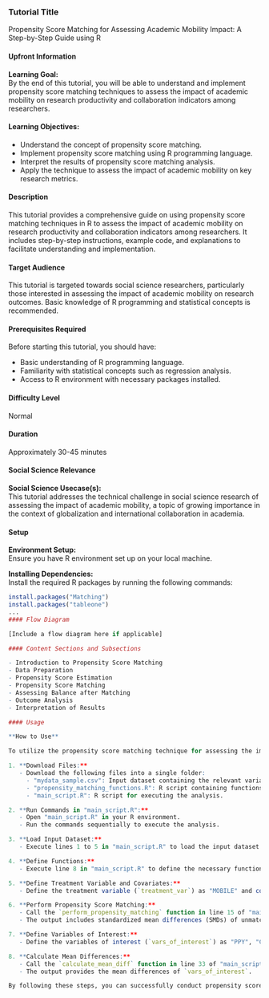 ### Tutorial Title
Propensity Score Matching for Assessing Academic Mobility Impact: A Step-by-Step Guide using R

#### Upfront Information

**Learning Goal:**  
By the end of this tutorial, you will be able to understand and implement propensity score matching techniques to assess the impact of academic mobility on research productivity and collaboration indicators among researchers.

#### Learning Objectives:

- Understand the concept of propensity score matching.
- Implement propensity score matching using R programming language.
- Interpret the results of propensity score matching analysis.
- Apply the technique to assess the impact of academic mobility on key research metrics.

#### Description

This tutorial provides a comprehensive guide on using propensity score matching techniques in R to assess the impact of academic mobility on research productivity and collaboration indicators among researchers. It includes step-by-step instructions, example code, and explanations to facilitate understanding and implementation.

#### Target Audience

This tutorial is targeted towards social science researchers, particularly those interested in assessing the impact of academic mobility on research outcomes. Basic knowledge of R programming and statistical concepts is recommended.

#### Prerequisites Required

Before starting this tutorial, you should have:
- Basic understanding of R programming language.
- Familiarity with statistical concepts such as regression analysis.
- Access to R environment with necessary packages installed.

#### Difficulty Level

Normal

#### Duration

Approximately 30-45 minutes

#### Social Science Relevance

**Social Science Usecase(s):**  
This tutorial addresses the technical challenge in social science research of assessing the impact of academic mobility, a topic of growing importance in the context of globalization and international collaboration in academia.

#### Setup

**Environment Setup:**  
Ensure you have R environment set up on your local machine.

**Installing Dependencies:**  
Install the required R packages by running the following commands:

```R
install.packages("Matching")
install.packages("tableone")
...
#### Flow Diagram

[Include a flow diagram here if applicable]

#### Content Sections and Subsections

- Introduction to Propensity Score Matching
- Data Preparation
- Propensity Score Estimation
- Propensity Score Matching
- Assessing Balance after Matching
- Outcome Analysis
- Interpretation of Results

#### Usage

**How to Use**

To utilize the propensity score matching technique for assessing the impact of academic mobility on research productivity and collaboration indicators, follow these steps:

1. **Download Files:**
   - Download the following files into a single folder:
     - "mydata_sample.csv": Input dataset containing the relevant variables for analysis.
     - "propensity_matching_functions.R": R script containing functions for propensity score matching.
     - "main_script.R": R script for executing the analysis.

2. **Run Commands in "main_script.R":**
   - Open "main_script.R" in your R environment.
   - Run the commands sequentially to execute the analysis.

3. **Load Input Dataset:**
   - Execute lines 1 to 5 in "main_script.R" to load the input dataset into R as `data_sample`.

4. **Define Functions:**
   - Execute line 8 in "main_script.R" to define the necessary functions from "propensity_matching_functions.R".

5. **Define Treatment Variable and Covariates:**
   - Define the treatment variable (`treatment_var`) as "MOBILE" and covariates (`covariates`) as "REGION", "MAIN_FIELD", "INTERNATIONAL_COAUTHOR", "GENDER", "GDP_PC_ORIGIN", and "AGE" in lines 11 and 12 of "main_script.R".

6. **Perform Propensity Score Matching:**
   - Call the `perform_propensity_matching` function in line 15 of "main_script.R" with parameters `data_sample`, `treatment_var`, and `covariates` to conduct propensity score matching.
   - The output includes standardized mean differences (SMDs) of unmatched/matched data (`unmatched_smd` in line 20 and `matched_smd` in line 21) and the matched data (`matched_data` in line 24).

7. **Define Variables of Interest:**
   - Define the variables of interest (`vars_of_interest`) as "PPY", "CPP", and "COPP" in line 29 of "main_script.R".

8. **Calculate Mean Differences:**
   - Call the `calculate_mean_diff` function in line 33 of "main_script.R" with parameters `matched_data`, `treatment_var`, and `vars_of_interest` to calculate mean differences for the variables of interest.
   - The output provides the mean differences of `vars_of_interest`.

By following these steps, you can successfully conduct propensity score matching analysis to assess the impact of academic mobility on research productivity and collaboration indicators, focusing on the variables of interest "PPY", "CPP", and "COPP".
